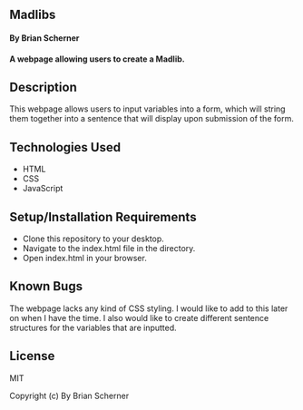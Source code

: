 ## Madlibs

#### By Brian Scherner

#### A webpage allowing users to create a Madlib.

## Description

This webpage allows users to input variables into a form, which will string them together into a sentence that will display upon submission of the form.

## Technologies Used

* HTML
* CSS
* JavaScript

## Setup/Installation Requirements

* Clone this repository to your desktop.
* Navigate to the index.html file in the directory.
* Open index.html in your browser.

## Known Bugs

The webpage lacks any kind of CSS styling. I would like to add to this later on when I have the time. I also would like to create different sentence structures for the variables that are inputted.

## License

MIT

Copyright (c) By Brian Scherner